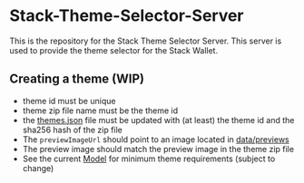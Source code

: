 # Stack-Theme-Selector-Server

This is the repository for the Stack Theme Selector Server. This server is used to provide the theme selector for the Stack Wallet.


## Creating a theme (WIP)
- theme id must be unique
- theme zip file name must be the theme id
- the [themes.json](data/themes.json) file must be updated with (at least) the theme id and the sha256 hash of the zip file
- The `previewImageUrl` should point to an image located in [data/previews](data/previews)
- The preview image should match the preview image in the theme zip file
- See the current [Model](https://github.com/cypherstack/stack_wallet/blob/themes/lib/models/isar/stack_theme.dart) for minimum theme requirements (subject to change)
